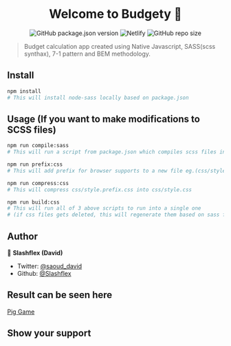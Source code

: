 <h1 align="center">Welcome to Budgety 👋</h1>

<p align="center" markdown="1">
  <img alt="GitHub package.json version" src="https://img.shields.io/github/package-json/v/Slashflex/Budgety?style=flat-square">
  <img alt="Netlify" src="https://img.shields.io/netlify/99e9ec54-e3aa-4d05-b6b2-c3fc6eeb0088?style=flat-square">
  <img alt="GitHub repo size" src="https://img.shields.io/github/repo-size/Slashflex/Budgety?style=flat-square">
</p>

> Budget calculation app created using Native Javascript, SASS(scss synthax), 7-1 pattern and BEM methodology.

## Install

```sh
npm install 
# This will install node-sass locally based on package.json
```

## Usage (If you want to make modifications to SCSS files)

```sh
npm run compile:sass 
# This will run a script from package.json which compiles scss files into css
```


```sh
npm run prefix:css
# This will add prefix for browser supports to a new file eg.(css/style.prefix.css)
```

```sh
npm run compress:css
# This will compress css/style.prefix.css into css/style.css
```

```sh
npm run build:css
# This will run all of 3 above scripts to run into a single one 
# (if css files gets deleted, this will regenerate them based on sass folder's files)
```

## Author

👤 **Slashflex (David)**

* Twitter: [@saoud_david](https://twitter.com/saoud_david)
* Github: [@Slashflex](https://github.com/Slashflex)

## Result can be seen here
[Pig Game](https://pig-game-nativejs.netlify.com/)
## Show your support
